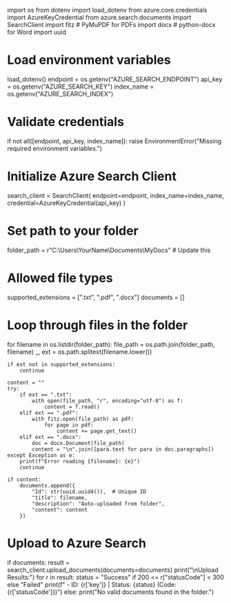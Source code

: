 import os
from dotenv import load_dotenv
from azure.core.credentials import AzureKeyCredential
from azure.search.documents import SearchClient
import fitz  # PyMuPDF for PDFs
import docx  # python-docx for Word
import uuid

# Load environment variables
load_dotenv()
endpoint = os.getenv("AZURE_SEARCH_ENDPOINT")
api_key = os.getenv("AZURE_SEARCH_KEY")
index_name = os.getenv("AZURE_SEARCH_INDEX")

# Validate credentials
if not all([endpoint, api_key, index_name]):
    raise EnvironmentError("Missing required environment variables.")

# Initialize Azure Search Client
search_client = SearchClient(
    endpoint=endpoint,
    index_name=index_name,
    credential=AzureKeyCredential(api_key)
)

# Set path to your folder
folder_path = r"C:\Users\YourName\Documents\MyDocs"  # Update this

# Allowed file types
supported_extensions = [".txt", ".pdf", ".docx"]
documents = []

# Loop through files in the folder
for filename in os.listdir(folder_path):
    file_path = os.path.join(folder_path, filename)
    _, ext = os.path.splitext(filename.lower())

    if ext not in supported_extensions:
        continue

    content = ""
    try:
        if ext == ".txt":
            with open(file_path, "r", encoding="utf-8") as f:
                content = f.read()
        elif ext == ".pdf":
            with fitz.open(file_path) as pdf:
                for page in pdf:
                    content += page.get_text()
        elif ext == ".docx":
            doc = docx.Document(file_path)
            content = "\n".join([para.text for para in doc.paragraphs])
    except Exception as e:
        print(f"Error reading {filename}: {e}")
        continue

    if content:
        documents.append({
            "Id": str(uuid.uuid4()),  # Unique ID
            "title": filename,
            "description": "Auto-uploaded from folder",
            "content": content
        })

# Upload to Azure Search
if documents:
    result = search_client.upload_documents(documents=documents)
    print("\nUpload Results:")
    for r in result:
        status = "Success" if 200 <= r["statusCode"] < 300 else "Failed"
        print(f" - ID: {r['key']} | Status: {status} (Code: {r['statusCode']})")
else:
    print("No valid documents found in the folder.")
